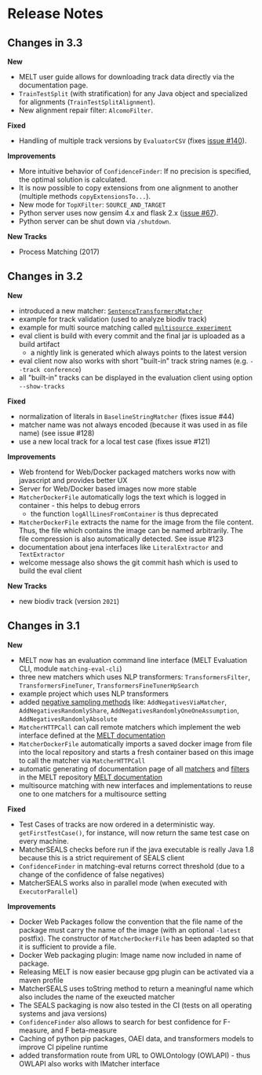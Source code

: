 # Release Notes


## Changes in 3.3

**New**
- MELT user guide allows for downloading track data directly via the documentation page.
- `TrainTestSplit` (with stratification) for any Java object and specialized for alignments (`TrainTestSplitAlignment`).
- New alignment repair filter: `AlcomoFilter`.

**Fixed**
- Handling of multiple track versions by `EvaluatorCSV` (fixes [issue #140](https://github.com/dwslab/melt/issues/140)).

**Improvements**
- More intuitive behavior of `ConfidenceFinder`: If no precision is specified, the optimal solution is calculated.
- It is now possible to copy extensions from one alignment to another (multiple methods `copyExtensionsTo...`).
- New mode for `TopXFilter`: `SOURCE_AND_TARGET`
- Python server uses now gensim 4.x and flask 2.x ([issue #67](https://github.com/dwslab/melt/issues/67)).
- Python server can be shut down via `/shutdown`.

**New Tracks**
- Process Matching (2017)

## Changes in 3.2

**New**
- introduced a new matcher: [`SentenceTransformersMatcher`](https://github.com/dwslab/melt/blob/master/matching-ml/src/main/java/de/uni_mannheim/informatik/dws/melt/matching_ml/python/nlptransformers/SentenceTransformersMatcher.java)
- example for track validation (used to analyze biodiv track)
- example for multi source matching called [`multisource experiment`](https://github.com/dwslab/melt/tree/master/examples/multisourceExperiment)
- eval client is build with every commit and the final jar is uploaded as a build artifact
  - a nightly link is generated which always points to the latest version
- eval client now also works with short "built-in" track string names (e.g. `--track conference`)
- all "built-in" tracks can be displayed in the evaluation client using option `--show-tracks`

**Fixed**
- normalization of literals in `BaselineStringMatcher` (fixes issue #44)
- matcher name was not always encoded (because it was used in as file name) (see issue #128)
- use a new local track for a local test case (fixes issue #121)

**Improvements**
- Web frontend for Web/Docker packaged matchers works now with javascript and provides better UX
- Server for Web/Docker based images now more stable
- `MatcherDockerFile` automatically logs the text which is logged in container - this helps to debug errors
  - the function `logAllLinesFromContainer` is thus deprecated
- `MatcherDockerFile` extracts the name for the image from the file content. Thus, the file which contains the image 
  can be named arbitrarily. The file compression is also automatically detected. See issue #123
- documentation about jena interfaces like `LiteralExtractor` and ` TextExtractor`
- welcome message also shows the git commit hash which is used to build the eval client

**New Tracks**
- new biodiv track (version `2021`)

## Changes in 3.1

**New**
- MELT now has an evaluation command line interface (MELT Evaluation CLI, module `matching-eval-cli`)
- three new matchers which uses NLP transformers: `TransformersFilter`, `TransformersFineTuner`, `TransformersFineTunerHpSearch`
- example project which uses NLP transformers
- added [negative sampling methods](https://github.com/dwslab/melt/tree/master/matching-jena-matchers/src/main/java/de/uni_mannheim/informatik/dws/melt/matching_jena_matchers/util/addnegatives) like: `AddNegativesViaMatcher`, `AddNegativesRandomlyShare`, `AddNegativesRandomlyOneOneAssumption`, `AddNegativesRandomlyAbsolute`
- `MatcherHTTPCall` can call remote matchers which implement the web interface defined at the [MELT documentation](https://dwslab.github.io/melt/matcher-packaging/web#swagger-documentation-of-the-web-api)
- `MatcherDockerFile` automatically imports a saved docker image from file into the local repository and starts a fresh container based on this image to call the matcher via `MatcherHTTPCall`
- automatic generating of documentation page of all [matchers](https://dwslab.github.io/melt/matcher-components/full-matcher-list) and [filters](https://dwslab.github.io/melt/matcher-components/full-filter-list) in the MELT repository [MELT documentation](https://dwslab.github.io/melt/matcher-components/full-matcher-list) 
- multisource matching with new interfaces and implementations to reuse one to one matchers for a multisource setting


**Fixed**
- Test Cases of tracks are now ordered in a deterministic way. `getFirstTestCase()`, for instance, will now return
the same test case on every machine.
- MatcherSEALS checks before run if the java executable is really Java 1.8 because this is a strict requirement of SEALS client
- `ConfidenceFinder` in matching-eval returns correct threshold (due to a change of the confidence of false negatives)
- MatcherSEALS works also in parallel mode (when executed with `ExecutorParallel`)

**Improvements**
- Docker Web Packages follow the convention that the file name of the package must carry the name of the image
  (with an optional `-latest` postfix). The constructor of `MatcherDockerFile` has been adapted so that it is 
  sufficient to provide a file.
- Docker Web packaging plugin: Image name now included in name of package.
- Releasing MELT is now easier because gpg plugin can be activated via a maven profile
- MatcherSEALS uses toString method to return a meaningful name which also includes the name of the exeucted matcher
- The SEALS packaging is now also tested in the CI (tests on all operating systems and java versions)
- `ConfidenceFinder` also allows to search for best confidence for F-measure, and F beta-measure
- Caching of python pip packages, OAEI data, and transformers models to improve CI pipeline runtime
- added transformation route from URL to OWLOntology (OWLAPI) - thus OWLAPI also works with IMatcher interface